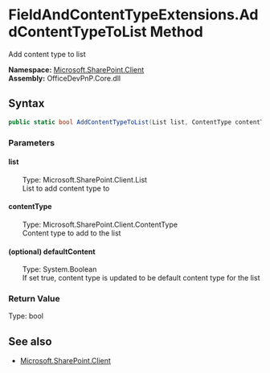 # FieldAndContentTypeExtensions.AddContentTypeToList Method  
Add content type to list  

**Namespace:** [Microsoft.SharePoint.Client](Microsoft.SharePoint.Client.md)  
**Assembly:** OfficeDevPnP.Core.dll  
## Syntax
```C#
public static bool AddContentTypeToList(List list, ContentType contentType, Boolean defaultContent)
```
### Parameters
#### list  
&emsp;&emsp;Type: Microsoft.SharePoint.Client.List  
&emsp;&emsp;List to add content type to  

#### contentType  
&emsp;&emsp;Type: Microsoft.SharePoint.Client.ContentType  
&emsp;&emsp;Content type to add to the list  

#### (optional) defaultContent  
&emsp;&emsp;Type: System.Boolean  
&emsp;&emsp;If set true, content type is updated to be default content type for the list  

### Return Value
Type: bool  

## See also
- [Microsoft.SharePoint.Client](Microsoft.SharePoint.Client.md)
